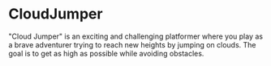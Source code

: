 # CloudJumper
"Cloud Jumper" is an exciting and challenging platformer where you play as a brave adventurer trying to reach new heights by jumping on clouds. The goal is to get as high as possible while avoiding obstacles.

